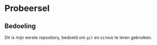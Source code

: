 # Probeersel

## Bedoeling 
Dit is mijn eerste repository, bedoeld om `git` en `GitHub` te leren gebruiken.
